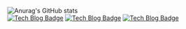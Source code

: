 
![Anurag's GitHub stats](https://github-readme-stats.vercel.app/api?username=kkh2826&show_icons=true&theme=radical)  
[![Tech Blog Badge](http://img.shields.io/badge/-React-blue?style=flat-square&logo=react&link=https://zzsza.github.io/)](https://zzsza.github.io/)
[![Tech Blog Badge](http://img.shields.io/badge/-Django-black?style=flat-square&logo=django&link=https://zzsza.github.io/)](https://zzsza.github.io/)
[![Tech Blog Badge](http://img.shields.io/badge/-CSharp-green?style=flat-square&logo=CSHARP&link=https://zzsza.github.io/)](https://zzsza.github.io/)
<!--
**kkh2826/kkh2826** is a ✨ _special_ ✨ repository because its `README.md` (this file) appears on your GitHub profile.

Here are some ideas to get you started:

- 🔭 I’m currently working on ...
- 🌱 I’m currently learning ...
- 👯 I’m looking to collaborate on ...
- 🤔 I’m looking for help with ...
- 💬 Ask me about ...
- 📫 How to reach me: ...
- 😄 Pronouns: ...
- ⚡ Fun fact: ...
-->
